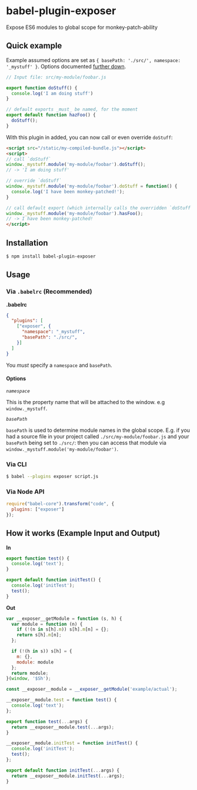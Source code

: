 # babel-plugin-exposer

Expose ES6 modules to global scope for monkey-patch-ability

## Quick example

Example assumed options are set as `{ basePath: './src/', namespace: '_mystuff' }`. Options documented [further down](#usage).

```js
// Input file: src/my-module/foobar.js

export function doStuff() {
  console.log('I am doing stuff')
}

// default exports _must_ be named, for the moment
export default function hazFoo() {
  doStuff();
}
```

With this plugin in added, you can now call or even override `doStuff`:

```html
<script src="/static/my-compiled-bundle.js"></script>
<script>
// call `doStuff`
window._mystuff.module('my-module/foobar').doStuff();
// -> 'I am doing stuff'

// override `doStuff`
window._mystuff.module('my-module/foobar').doStuff = function() {
  console.log('I have been monkey-patched!');
}

// call default export (which internally calls the overridden `doStuff`)
window._mystuff.module('my-module/foobar').hasFoo();
// -> I have been monkey-patched!
</script>
```

## Installation

```sh
$ npm install babel-plugin-exposer
```

## Usage

### Via `.babelrc` (Recommended)

**.babelrc**

```json
{
  "plugins": [
    ["exposer", {
      "namespace": "_mystuff",
      "basePath": "./src/",
    }]
  ]
}
```

You *must* specify a `namespace` and `basePath`.

#### Options

*`namespace`*

This is the property name that will be attached to the window. e.g `window._mystuff`.

*`basePath`*

`basePath` is used to determine module names in the global scope. E.g. if you had a source file in your project called `./src/my-module/foobar.js` and your `basePath` being set to `./src/`: then you can access that module via `window._mystuff.module('my-module/foobar')`.


### Via CLI

```sh
$ babel --plugins exposer script.js
```

### Via Node API

```javascript
require("babel-core").transform("code", {
  plugins: ["exposer"]
});
```

## How it works (Example Input and Output)

**In**

```js
export function test() {
  console.log('text');
}

export default function initTest() {
  console.log('initTest');
  test();
}
```

**Out**

```js
var __exposer__getModule = function (s, h) {
  var module = function (n) {
    if (!(n in s[h].m)) s[h].m[n] = {};
    return s[h].m[n];
  };

  if (!(h in s)) s[h] = {
    m: {},
    module: module
  };
  return module;
}(window, '$Sh');

const __exposer__module = __exposer__getModule('example/actual');

__exposer__module.test = function test() {
  console.log('text');
};

export function test(...args) {
  return __exposer__module.test(...args);
}

__exposer__module.initTest = function initTest() {
  console.log('initTest');
  test();
};

export default function initTest(...args) {
  return __exposer__module.initTest(...args);
}
```
